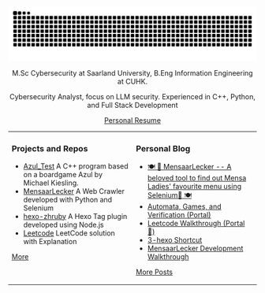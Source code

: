   

<p align="center">
  <img src="https://github.com/greenmeeple/greenmeeple/blob/output/github-contribution-grid-snake.svg"/>
</p>

<p align="center"> M.Sc Cybersecurity at Saarland University, B.Eng Information Engineering at CUHK. </p>  
<p align="center"> Cybersecurity Analyst, focus on LLM security. Experienced in C++, Python, and Full Stack Development </p>  
<p align="center"><a href="https://greenmeeple.github.io/about/resume.pdf" align="center">Personal Resume</a></p>


<table align="center"><tr>
<td valign="top" width="33%">

### Projects and Repos  
- [Azul_Test](https://github.com/xindoo/eng-practices-cn) A C++ program based on a boardgame Azul by Michael Kiesling.
- [MensaarLecker](https://github.com/GreenMeeple/MensaarLecker) A Web Crawler developed with Python and Selenium
- [hexo-zhruby](https://github.com/GreenMeeple/hexo-zhruby) A Hexo Tag plugin developed using Node.js
- [Leetcode](https://github.com/GreenMeeple/Leetcode/index) LeetCode solution with Explanation  
   
[More](https://github.com/GreenMeeple/)	 

	
</td>
<td valign="top" width="33%">

### Personal Blog
- [🍽 🥨 MensaarLecker -- A beloved tool to find out Mensa Ladies' favourite menu using Selenium🥨 🍽](https://greenmeeple.github.io/mensaar/)
- [Automata, Games, and Verification (Portal)](https://greenmeeple.github.io/AGV/agv/)
- [Leetcode Walkthrough (Portal 🚪)](https://greenmeeple.github.io/LeetCode/index/)
- [3-hexo Shortcut](https://greenmeeple.github.io/3_hexo_Shortcut/)
- [MensaarLecker Development Walkthrough](https://greenmeeple.github.io/mensaar-walkthrough/)

[More Posts](https://greenmeeple.github.io/)

</td>
</tr></table>
